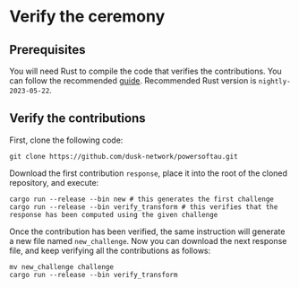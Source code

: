 
# Verify the ceremony

## Prerequisites

You will need Rust to compile the code that verifies the contributions. You can follow the recommended [guide](https://www.rust-lang.org/tools/install).
Recommended Rust version is `nightly-2023-05-22`.

## Verify the contributions

First, clone the following code:

```
git clone https://github.com/dusk-network/powersoftau.git
```

Download the first contribution `response`, place it into the root of the cloned repository, and execute:

```
cargo run --release --bin new # this generates the first challenge
cargo run --release --bin verify_transform # this verifies that the response has been computed using the given challenge
```
Once the contribution has been verified, the same instruction will generate a new file named `new_challenge`. Now you can download the next response file, and keep verifying all the contributions as follows:

```
mv new_challenge challenge
cargo run --release --bin verify_transform
```
